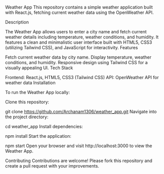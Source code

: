 Weather App
This repository contains a simple weather application built with React.js, fetching current weather data using the OpenWeather API.

Description

The Weather App allows users to enter a city name and fetch current weather details including temperature, weather conditions, and humidity.
It features a clean and minimalistic user interface built with HTML5, CSS3 (utilizing Tailwind CSS), and JavaScript for interactivity.
Features

Fetch current weather data by city name.
Display temperature, weather conditions, and humidity.
Responsive design using Tailwind CSS for a visually appealing UI.
Tech Stack

Frontend: React.js, HTML5, CSS3 (Tailwind CSS)
API: OpenWeather API for weather data
Installation

To run the Weather App locally:

Clone this repository:

git clone https://github.com/Archanam1306/weather_app.git
Navigate into the project directory:

cd weather_app
Install dependencies:

npm install
Start the application:

npm start
Open your browser and visit http://localhost:3000 to view the Weather App.

Contributing
Contributions are welcome! Please fork this repository and create a pull request with your improvements.
